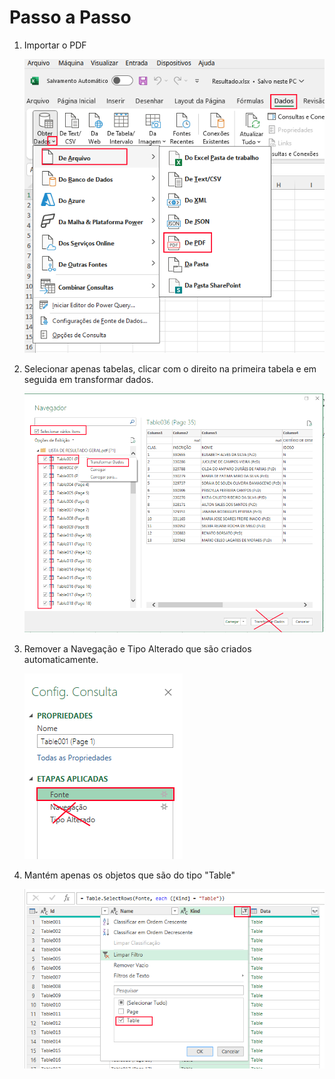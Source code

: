 # Passo a Passo

1. Importar o PDF

    ![](img/0005.png)

2. Selecionar apenas tabelas, clicar com o direito na primeira tabela e em seguida em transformar dados.

    ![](img/0006.png)

3. Remover a Navegação e Tipo Alterado que são criados automaticamente.
  
    ![](img/0007.png)

4. Mantém apenas os objetos que são do tipo "Table"

    ![](img/0008.png)